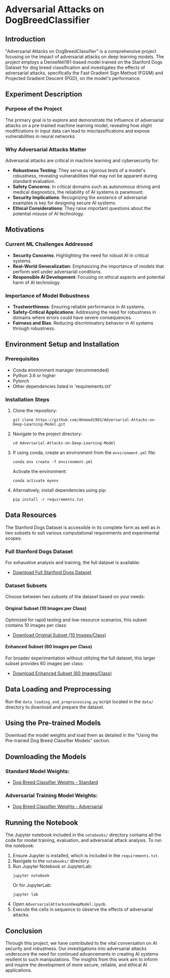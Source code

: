 # Adversarial Attacks on DogBreedClassifier

## Introduction
"Adversarial Attacks on DogBreedClassifier" is a comprehensive project focusing on the impact of adversarial attacks on deep learning models. The project employs a DenseNet161-based model trained on the Stanford Dogs Dataset for dog breed classification and investigates the effects of adversarial attacks, specifically the Fast Gradient Sign Method (FGSM) and Projected Gradient Descent (PGD), on the model's performance.

## Experiment Description

### Purpose of the Project
The primary goal is to explore and demonstrate the influence of adversarial attacks on a pre-trained machine learning model, revealing how slight modifications in input data can lead to misclassifications and expose vulnerabilities in neural networks.

### Why Adversarial Attacks Matter
Adversarial attacks are critical in machine learning and cybersecurity for:
- **Robustness Testing**: They serve as rigorous tests of a model's robustness, revealing vulnerabilities that may not be apparent during standard evaluation.
- **Safety Concerns**: In critical domains such as autonomous driving and medical diagnostics, the reliability of AI systems is paramount.
- **Security Implications**: Recognizing the existence of adversarial examples is key for designing secure AI systems.
- **Ethical Considerations**: They raise important questions about the potential misuse of AI technology.

## Motivations

### Current ML Challenges Addressed
- **Security Concerns**: Highlighting the need for robust AI in critical systems.
- **Real-World Generalization**: Emphasizing the importance of models that perform well under adversarial conditions.
- **Responsible AI Development**: Focusing on ethical aspects and potential harm of AI technology.

### Importance of Model Robustness
- **Trustworthiness**: Ensuring reliable performance in AI systems.
- **Safety-Critical Applications**: Addressing the need for robustness in domains where errors could have severe consequences.
- **Fairness and Bias**: Reducing discriminatory behavior in AI systems through robustness.

## Environment Setup and Installation

### Prerequisites
- Conda environment manager (recommended)
- Python 3.6 or higher
- Pytorch
- Other dependencies listed in 'requirements.txt'

### Installation Steps
1. Clone the repository:
   ```
   git clone https://github.com/Ahmeed1983/Adversarial-Attacks-on-Deep-Learning-Model.git
   ```
2. Navigate to the project directory:
   ```
   cd Adversarial-Attacks-on-Deep-Learning-Model
   ```
3. If using conda, create an environment from the `environment.yml` file:
   ```
   conda env create -f environment.yml
   ```
   Activate the environment:
   ```
   conda activate myenv
   ```
4. Alternatively, install dependencies using pip:
   ```
   pip install -r requirements.txt
   ```
## Data Resources

The Stanford Dogs Dataset is accessible in its complete form as well as in two subsets to suit various computational requirements and experimental scopes.

### Full Stanford Dogs Dataset
For exhaustive analysis and training, the full dataset is available:

- [Download Full Stanford Dogs Dataset](https://mega.nz/file/8GclxSDb#wrQiLQSvp-iJJuqllMsQnfFq-on-OO0k5IzyzNOyaY4)

### Dataset Subsets
Choose between two subsets of the dataset based on your needs:

#### Original Subset (10 Images per Class)
Optimized for rapid testing and low-resource scenarios, this subset contains 10 images per class:

- [Download Original Subset (10 Images/Class)](https://mega.nz/file/xDU2gD5I#83LpT9iUjzUlVy_-6ufHP3wSVHJm_HDsHcCWUBdbdhQ)

#### Enhanced Subset (60 Images per Class)
For broader experimentation without utilizing the full dataset, this larger subset provides 60 images per class:

- [Download Enhanced Subset (60 Images/Class)](https://mega.nz/file/MfllXAhS#aEXSMA868HcAlgbsqC9hjeRGhr237113tDAA4YDU_0k)


## Data Loading and Preprocessing

Run the `data_loading_and_preprocessing.py` script located in the `data/` directory to download and prepare the dataset.

## Using the Pre-trained Models

Download the model weights and load them as detailed in the "Using the Pre-trained Dog Breed Classifier Models" section.
## Downloading the Models

### Standard Model Weights:
- [Dog Breed Classifier Weights - Standard](https://mega.nz/file/hf8xAYjQ#VhB_DLv1dWXa5o9KqKuB3y0iHbF3mlf9wMCKVeWUMBA)

### Adversarial Training Model Weights:
- [Dog Breed Classifier Weights - Adversarial](https://mega.nz/file/QSlkWZiJ#zV5epBI12TtsJ1LnuhVSQYLyE8ArYYRSO7Y-fKUnDts)


## Running the Notebook

The Jupyter notebook included in the `notebooks/` directory contains all the code for model training, evaluation, and adversarial attack analysis. To run the notebook:
1. Ensure Jupyter is installed, which is included in the `requirements.txt`.
2. Navigate to the `notebooks/` directory.
3. Run Jupyter Notebook or JupyterLab:
   ```
   jupyter notebook
   ```
   Or for JupyterLab:
   ```
   jupyter lab
   ```
4. Open `AdversarialAttacksonDeepModel.ipynb`.
5. Execute the cells in sequence to observe the effects of adversarial attacks.

## Conclusion

Through this project, we have contributed to the vital conversation on AI security and robustness. Our investigations into adversarial attacks underscore the need for continued advancements in creating AI systems resilient to such manipulations. The insights from this work aim to inform and inspire the development of more secure, reliable, and ethical AI applications.
